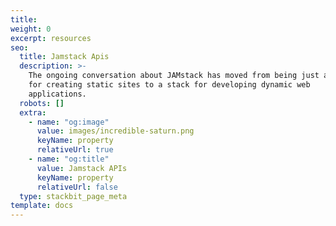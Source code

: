 ```yaml
---
title:
weight: 0
excerpt: resources
seo:
  title: Jamstack Apis
  description: >-
    The ongoing conversation about JAMstack has moved from being just a stack
    for creating static sites to a stack for developing dynamic web
    applications.
  robots: []
  extra:
    - name: "og:image"
      value: images/incredible-saturn.png
      keyName: property
      relativeUrl: true
    - name: "og:title"
      value: Jamstack APIs
      keyName: property
      relativeUrl: false
  type: stackbit_page_meta
template: docs
---
```


